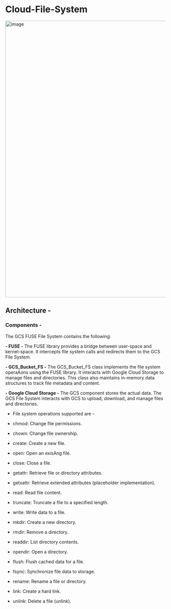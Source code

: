 # Cloud-File-System

<img width="869" alt="image" src="https://github.com/prashulk/Cloud-File-System/assets/67316162/d357846a-a206-4e59-ae76-e223de4ac7e8">

## Architecture -

### Components -

The GCS FUSE File System contains the following:

**- FUSE -** The FUSE library provides a bridge between user-space and kernel-space. It intercepts file system calls and redirects them to the GCS File System.

**- GCS_Bucket_FS -** The GCS_Bucket_FS class implements the file system operaAons using the FUSE library. It interacts with Google Cloud Storage to manage files and directories. This class also maintains in-memory data structures to track file metadata and content.

**- Google Cloud Storage -** The GCS component stores the actual data. The GCS File System interacts with GCS to upload, download, and manage files and directories.

- File system operations supported are -
  
- chmod: Change file permissions.
- chown: Change file ownership.
- create: Create a new file.
- open: Open an exisAng file.
- close: Close a file.
- getattr: Retrieve file or directory attributes.
- getxattr: Retrieve extended attributes (placeholder implementation).
- read: Read file content.
- truncate: Truncate a file to a specified length.
- write: Write data to a file.
- mkdir: Create a new directory.
- rmdir: Remove a directory.
- readdir: List directory contents.
- opendir: Open a directory.
- flush: Flush cached data for a file.
- fsync: Synchronize file data to storage.
- rename: Rename a file or directory.
- link: Create a hard link.
- unlink: Delete a file (unlink).
